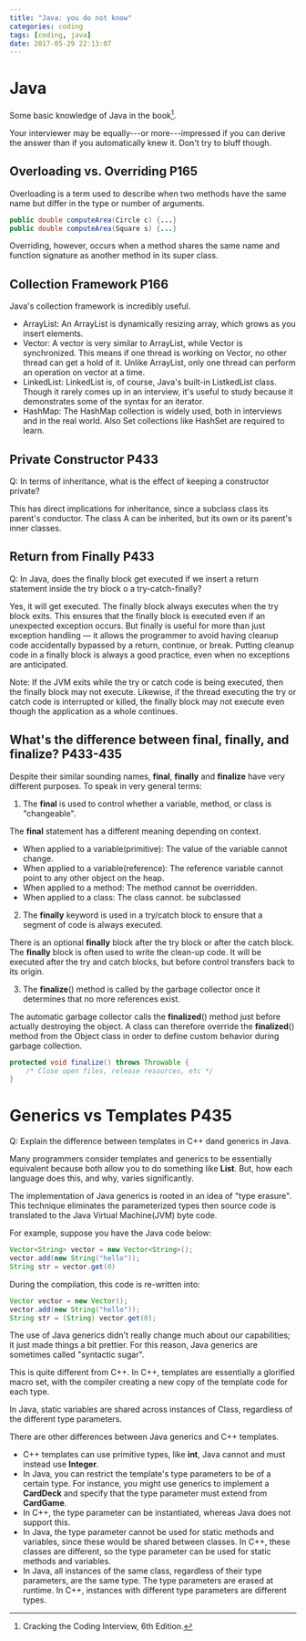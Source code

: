 ```yaml
---
title: "Java: you do not know"
categories: coding
tags: [coding, java]
date: 2017-05-29 22:13:07
---
```


<!--more-->
# Java

Some basic knowledge of Java in the book[^1].

Your interviewer may be equally---or more---impressed if you can derive the answer than if you automatically knew it. Don't try to bluff though.

## Overloading vs. Overriding P165

Overloading is a term used to describe when two methods have the same name but differ in the type or number of arguments.

``` java
public double computeArea(Circle c) {...}
public double computeArea(Square s) {...}
```

Overriding, however, occurs when a method shares the same name and function signature as another method in its super class.

## Collection Framework P166

Java's collection framework is incredibly useful.

- ArrayList: An ArrayList is dynamically resizing array, which grows as you insert elements.
- Vector: A vector is very similar to ArrayList, while Vector is synchronized. This means if one thread is working on Vector, no other thread can get a hold of it. Unlike ArrayList, only one thread can perform an operation on vector at a time.
- LinkedList: LinkedList is, of course, Java's built-in ListkedList class. Though it rarely comes up in an interview, it's useful to study because it demonstrates some of the syntax for an iterator.
- HashMap: The HashMap collection is widely used, both in interviews and in the real world. Also Set collections like HashSet are required to learn.

## Private Constructor P433
Q: In terms of inheritance, what is the effect of keeping a constructor private?

This has direct implications for inheritance, since a subclass class its parent's conductor. The class A can be inherited, but its own or its parent's inner classes.

## Return from Finally P433
Q: In Java, does the finally block get executed if we insert a return statement inside the try block o a try-catch-finally?

Yes, it will get executed. The finally block always executes when the try block exits. This ensures that the finally block is executed even if an unexpected exception occurs. But finally is useful for more than just exception handling — it allows the programmer to avoid having cleanup code accidentally bypassed by a return, continue, or break. Putting cleanup code in a finally block is always a good practice, even when no exceptions are anticipated.

Note: If the JVM exits while the try or catch code is being executed, then the finally block may not execute. Likewise, if the thread executing the try or catch code is interrupted or killed, the finally block may not execute even though the application as a whole continues.

## What's the difference between final, finally, and finalize? P433-435
Despite their similar sounding names, **final**, **finally** and **finalize** have very different purposes.
To speak in very general terms:
1. The **final** is used to control whether a variable, method, or class is "changeable".

The **final** statement has a different meaning depending on context.

- When applied to a variable(primitive): The value of the variable cannot change. 
- When applied to a variable(reference): The reference variable cannot point to any other object on the heap.
- When applied to a method: The method cannot be overridden.
- When applied to a class: The class cannot. be subclassed

2. The **finally** keyword is used in a try/catch block to ensure that a segment of code is always executed. 

There is an optional **finally** block after the try block or after the catch block. The **finally** block is often used to write the clean-up code. It will be executed after the try and catch blocks, but before control transfers back to its origin.

3. The **finalize**() method is called by the garbage collector once it determines that no more references exist.

The automatic garbage collector calls the **finalized**() method just before actually destroying the object. A class can therefore override the **finalized**() method from the Object class in order to define custom behavior during garbage collection.

``` java
protected void finalize() throws Throwable {
    /* Close open files, release resources, etc */
}
```

# Generics vs Templates P435
Q: Explain the difference between templates in C++ dand generics in Java.

Many programmers consider templates and generics to be essentially equivalent because both allow you to do something like **List<String>**. But, how each language does this, and why, varies significantly.

The implementation of Java generics is rooted in an idea of "type erasure". This technique eliminates the parameterized types then source code is translated to the Java Virtual Machine(JVM) byte code.

For example, suppose you have the Java code below:

``` java
Vector<String> vector = new Vector<String>();
vector.add(new String("hello"));
String str = vector.get(0)
```
During the compilation, this code is re-written into:

``` java
Vector vector = new Vector();
vector.add(new String("hello"));
String str = (String) vector.get(0);
```

The use of Java generics didn't really change much about our capabilities; it just made things a bit prettier. For this reason, Java generics are sometimes called "syntactic sugar".

This is quite different from C++. In C++, templates are essentially a glorified macro set, with the compiler creating a new copy of the template code for each type.

In Java, static variables are shared across instances of Class, regardless of the different type parameters.

There are other differences between Java generics and C++ templates.
- C++ templates can use primitive types, like **int**, Java cannot and must instead use **Integer**.
- In Java, you can restrict the template's type parameters to be of a certain type. For instance, you might use generics to implement a **CardDeck** and specify that the type parameter must extend from **CardGame**.
- In C++, the type parameter can be instantiated, whereas Java does not support this.
- In Java, the type parameter cannot be used for static methods and variables, since these would be shared between classes. In C++, these classes are different, so the type parameter can be used for static methods and variables.
- In Java, all instances of the same class, regardless of their type parameters, are the same type. The type parameters are erased at runtime. In C++, instances with different type parameters are different types.

[^1]: Cracking the Coding Interview, 6th Edition.
